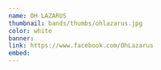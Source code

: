 ```yaml
---
name: OH LAZARUS
thumbnail: bands/thumbs/ohlazarus.jpg
color: white
banner:
link: https://www.facebook.com/OhLazarus
embed:
---
```

